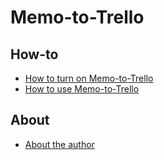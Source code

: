 # Memo-to-Trello

## How-to

* [How to turn on Memo-to-Trello](./setup.md)
* [How to use Memo-to-Trello](./usage.md)

## About

* [About the author](./author.md)